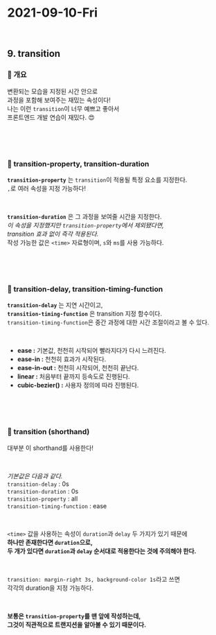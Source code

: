 # 2021-09-10-Fri

<br/>

## 9. transition

### 🌴 개요

변환되는 모습을 지정된 시간 안으로  
과정을 포함해 보여주는 재밌는 속성이다!  
나는 이런 `transition`이 너무 예쁘고 좋아서  
프론트엔드 개발 연습이 재밌다. 😍

<br/>
<br/>
<br/>

### 🌳 transition-property, transition-duration

**`transition-property`** 는 `transition`이 적용될 특정 요소를 지정한다.  
`,`로 여러 속성을 지정 가능하다!

<br/>

**`transition-duration`** 은 그 과정을 보여줄 시간을 지정한다.  
_이 속성을 지정했지만 `transition-property`에서 제외됐다면,_  
_transition 효과 없이 즉각 적용된다._  
작성 가능한 값은 `<time>` 자료형이며, `s`와 `ms`를 사용 가능하다.

<br/>
<br/>
<br/>

### 🌲 transition-delay, transition-timing-function

**`transition-delay`** 는 지연 시간이고,  
**`transition-timing-function`** 은 transition 지정 함수이다.  
`transition-timing-function`은 중간 과정에 대한 시간 조절이라고 볼 수 있다.

<br/>
 
- **ease :** 기본값, 천천히 시작되어 빨라지다가 다시 느려진다.   
- **ease-in :** 천천히 효과가 시작된다.  
- **ease-in-out :** 천천히 시작되어, 천천히 끝난다.  
- **linear :** 처음부터 끝까지 등속도로 진행된다.   
- **cubic-bezier() :** 사용자 정의에 따라 진행된다.

<br/>
<br/>
<br/>

### 🎄 transition (shorthand)

대부분 이 shorthand를 사용한다!

<br/>

_기본값은 다음과 같다._  
`transition-delay` : 0s  
`transition-duration` : 0s  
`transition-property` : all  
`transition-timing-function` : ease

<br/>

`<time>` 값을 사용하는 속성이 `duration`과 `delay` 두 가지가 있기 때문에  
**하나만 존재한다면 `duration`으로,**  
**두 개가 있다면 `duration`과 `delay` 순서대로 적용한다는 것에 주의해야 한다.**

<br/>

`transition: margin-right 3s, background-color 1s`라고 쓰면  
각각의 duration을 지정 가능하다.

<br/>

**보통은 `transition-property`를 맨 앞에 작성하는데,  
그것이 직관적으로 트랜지션을 알아볼 수 있기 때문이다.**

<br/>
<br/>
<br/>
